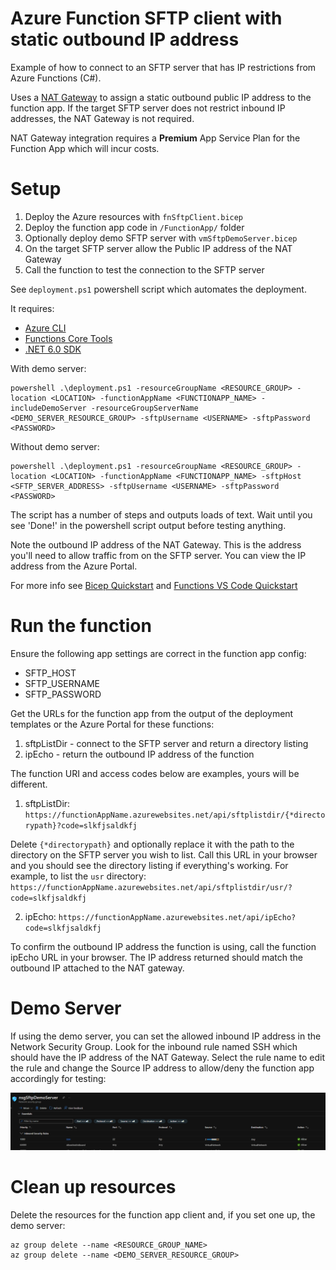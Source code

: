# Azure Function SFTP client with static outbound IP address

Example of how to connect to an SFTP server that has IP restrictions from Azure Functions (C#).

Uses a [NAT Gateway](https://docs.microsoft.com/en-us/azure/azure-functions/functions-how-to-use-nat-gateway) to assign a static outbound public IP address to the function app. If the target SFTP server does not restrict inbound IP addresses, the NAT Gateway is not required. 

NAT Gateway integration requires a **Premium** App Service Plan for the Function App which will incur costs.

# Setup

1. Deploy the Azure resources with `fnSftpClient.bicep`
2. Deploy the function app code in `/FunctionApp/` folder
3. Optionally deploy demo SFTP server with `vmSftpDemoServer.bicep`
4. On the target SFTP server allow the Public IP address of the NAT Gateway 
5. Call the function to test the connection to the SFTP server

See `deployment.ps1` powershell script which automates the deployment.

It requires:
- [Azure CLI](https://docs.microsoft.com/en-us/cli/azure/install-azure-cli) 
- [Functions Core Tools](https://docs.microsoft.com/en-us/azure/azure-functions/functions-run-local?tabs=v4%2Cwindows%2Ccsharp%2Cportal%2Cbash#v2)
- [.NET 6.0 SDK](https://dotnet.microsoft.com/en-us/download)

With demo server:
```
powershell .\deployment.ps1 -resourceGroupName <RESOURCE_GROUP> -location <LOCATION> -functionAppName <FUNCTIONAPP_NAME> -includeDemoServer -resourceGroupServerName <DEMO_SERVER_RESOURCE_GROUP> -sftpUsername <USERNAME> -sftpPassword <PASSWORD>
```

Without demo server:
```
powershell .\deployment.ps1 -resourceGroupName <RESOURCE_GROUP> -location <LOCATION> -functionAppName <FUNCTIONAPP_NAME> -sftpHost <SFTP_SERVER_ADDRESS> -sftpUsername <USERNAME> -sftpPassword <PASSWORD>
```

The script has a number of steps and outputs loads of text. Wait until you see 'Done!' in the powershell script output before testing anything. 

Note the outbound IP address of the NAT Gateway. This is the address you'll need to allow traffic from on the SFTP server. You can view the IP address from the Azure Portal.

For more info see [Bicep Quickstart](https://docs.microsoft.com/en-us/azure/azure-resource-manager/bicep/quickstart-create-bicep-use-visual-studio-code?tabs=CLI) and 
[Functions VS Code Quickstart](https://docs.microsoft.com/en-us/azure/azure-functions/create-first-function-vs-code-csharp?tabs=in-process)

# Run the function

Ensure the following app settings are correct in the function app config:

- SFTP_HOST
- SFTP_USERNAME
- SFTP_PASSWORD

Get the URLs for the function app from the output of the deployment templates or the Azure Portal for these functions:

1. sftpListDir - connect to the SFTP server and return a directory listing
2. ipEcho - return the outbound IP address of the function

The function URI and access codes below are examples, yours will be different.

1. sftpListDir: `https://functionAppName.azurewebsites.net/api/sftplistdir/{*directorypath}?code=slkfjsaldkfj`

Delete `{*directorypath}` and optionally replace it with the path to the directory on the SFTP server you wish to list. Call this URL in your browser and you should see the directory listing if everything's working. For example, to list the `usr` directory: `https://functionAppName.azurewebsites.net/api/sftplistdir/usr/?code=slkfjsaldkfj`

2. ipEcho: `https://functionAppName.azurewebsites.net/api/ipEcho?code=slkfjsaldkfj`

To confirm the outbound IP address the function is using, call the function ipEcho URL in your browser. The IP address returned should match the outbound IP attached to the NAT gateway.

# Demo Server

If using the demo server, you can set the allowed inbound IP address in the Network Security Group. Look for the inbound rule named SSH which should have the IP address of the NAT Gateway. Select the rule name to edit the rule and change the Source IP address to allow/deny the function app accordingly for testing:  

![NSG Rules](./NetworkSecurityGroup.png)

# Clean up resources

Delete the resources for the function app client and, if you set one up, the demo server:

```
az group delete --name <RESOURCE_GROUP_NAME>
az group delete --name <DEMO_SERVER_RESOURCE_GROUP>
```
